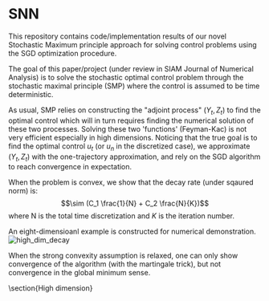 # SNN
This repository contains code/implementation results of our novel Stochastic Maximum principle approach for solving control problems using the SGD optimization procedure.

The goal of this paper/project (under review in SIAM Journal of Numerical Analysis) is to solve the stochastic optimal control problem through the stochastic maximal principle (SMP) where the control is assumed to be time deterministic. 

As usual, SMP relies on constructing the "adjoint process" $(Y_t, Z_t)$ to find the optimal control which will in turn requires finding the numerical solution of these two processes. Solving these two 'functions' (Feyman-Kac) is not very efficient especially in high dimensions. Noticing that the true goal is to find the optimal control $u_t$ (or $u_{n}$ in the discretized case), we approximate $(Y_t, Z_t)$ with the one-trajectory approximation, and rely on the SGD algorithm to reach convergence in expectation.

When the problem is convex, we show that the decay rate (under sqaured norm) is:
$$\sim (C_1 \frac{1}{N} + C_2 \frac{N}{K})$$
where N is the total time discretization and $K$ is the iteration number. 

An eight-dimensioanl example is constructed for numerical demonstration. 
![high_dim_decay](https://user-images.githubusercontent.com/107137651/172748641-ae492a7f-a47d-4e6c-a046-8b6ec7af7439.png)

When the strong convexity assumption is relaxed, one can only show convergence of the algorithm (with the martingale trick), but not convergence in the global minimum sense. 


\section{High dimension}

